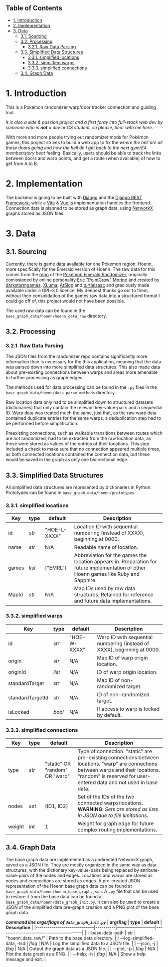 ## Table of Contents <!-- omit in toc -->
- [1. Introduction](#1-introduction)
- [2. Implementation](#2-implementation)
- [3. Data](#3-data)
  - [3.1. Sourcing](#31-sourcing)
  - [3.2. Processing](#32-processing)
    - [3.2.1. Raw Data Parsing](#321-raw-data-parsing)
  - [3.3. Simplified Data Structures](#33-simplified-data-structures)
    - [3.3.1. simplified locations](#331-simplified-locations)
    - [3.3.2. simplified warps](#332-simplified-warps)
    - [3.3.3. simplified connections](#333-simplified-connections)
  - [3.4. Graph Data](#34-graph-data)

# 1. Introduction
This is a Pokémon randomizer warp/door tracker connection and guiding tool.

*It is also a side & passion project and a first foray into full-stack web dev by someone who is **not** a dev or CS student, so please, bear with me here.*

With more and more people trying out randomizer mods for Pokémon games, this project strives to build a web app to fix the *where the hell are all these doors going* and *how the hell do I get back to the next gym/E4 member/story beat* feeling. Basically, users should be able to track the links between doors and warp points, and get a route (when available) of how to get from A to B.

# 2. Implementation
The backend is going to be built with [Django](https://www.djangoproject.com/) and the [Django REST Framework](https://www.django-rest-framework.org/), while a [Vite](https://vitejs.dev/) & [Vue.js](https://vuejs.org/) implementation handles the frontend. Connection data is planned to be stored as graph data, using [NetworkX](https://networkx.org/) graphs stored as JSON files.

# 3. Data
## 3.1. Sourcing
Currently, there is game data available for one Pokémon region: Hoenn, more specifically for the Emerald version of Hoenn. The raw data for this comes from the [repo](https://github.com/darkstormgames/pokeemerald_warpRandomizer/) of the [Pokémon Emerald Randomizer](https://warprandomizer.com/), originally comissioned by online personality [Eric "PointCrow" Morino](https://www.youtube.com/c/pointcrow) and created by [darkstormgames](https://github.com/darkstormgames), [XLuma](https://x.com/TheFanatiker), [AtSign](https://x.com/atsign8877) and [turtleisaac](https://x.com/Turtleisaac) and graciously made available under a GPL-3.0 licence. My deepest thanks go out to them, without their consolidation of the games raw data into a structured format I could go off of, this project would not have been possible.

The used raw data can be found in the `base_graph_data/hoenn/hoenn_data_raw` directory.

## 3.2. Processing
### 3.2.1. Raw Data Parsing
The JSON files from the randomizer repo contains significantly more information than is necessary for the this application, meaning that the data was parsed down into more simplified data structures. This also made data about pre-existing connections between warps and areas more amenable to further processing as graph edges.

The methods used for data processing can be found in the `.py` files in the `base_graph_data/hoenn/data_parse_methods` directory.

Raw location data only had to be simplified down to structured datasets (dictionaries) that only contain the relevant key-value-pairs and a sequential ID. Warp data was treated much the same, just that, as the raw warp data contained duplicate entries for the same warps, a deduplication step had to be performed before simplification.

Preexisting connections, such as walkable transitions between routes which are not randomized, had to be extracted from the raw location data, as these were stored as values of the entries of their locations. This step included a check to make sure that no connection appeared multiple times, as both connected locations contained the connection data, but these would be saved in the graph as only one bidirectional edge.

## 3.3. Simplified Data Structures
All simplified data structures are represented by dictionaries in Python. Prototypes can be found in `base_graph_data/hoenn/prototypes`.

### 3.3.1. simplified locations
| **Key** | **type** | **default**  | **Description**                                                                                                                        |
|---------|----------|--------------|----------------------------------------------------------------------------------------------------------------------------------------|
| id      |   _str_  | "HOE-L-XXXX" | Location ID with sequential numbering (instead of XXXX), beginning at 0000.                                                            |
| name    |   _str_  |      N/A     | Readable name of location.                                                                                                             |
| games   |  _list_  |   ["EMRL"]   | Abbreviation for the games the location appears in. Preparation for future implementation of other Hoenn games like Ruby and Sapphire. |
| MapId   |   _str_  |      N/A     | Map IDs used by raw data structures. Retained for reference and future data implementations.                                           |

### 3.3.2. simplified warps
| **Key**          | **type** | **default**  | **Description**                                                              |
|------------------|----------|--------------|------------------------------------------------------------------------------|
| id               |   _str_  | "HOE-W-XXXX" | Warp ID with sequential numbering (instead of XXXX), beginning at 0000.  |
| origin           |   _str_  |      N/A     | Map ID of warp origin location.                                              |
| originId         |  _list_  |      N/A     | ID of warp origin location.                                                  |
| standardTarget   |   _str_  |      N/A     | Map ID of non-randomized target.                                             |
| standardTargetId |   _str_  |      N/A     | ID of non-randomized target.                                                 |
| isLocked         |  _bool_  |      N/A     | If access to warp is locked by default.                                      |

### 3.3.3. simplified connections
| **Key** | **type** | **default**                    | **Description**                                                                                                                                                                                              |
|---------|----------|--------------------------------|--------------------------------------------------------------------------------------------------------------------------------------------------------------------------------------------------------------|
| type    |   _str_  | "static" OR "random" OR "warp" | Type of connection. "static" are pre-existing connections between locations. "warp" are connections between warps and their locations. "random" is reserved for user-entered data and not used in base data. |
| nodes   |   _set_  |           {ID1, ID2}           | Set of the IDs of the two connected warps/locations. **WARNING:** _Sets are stored as lists in JSON due to file limitations._                                                                                |
| weight  |   _int_  |                1               | Weight for graph edge for future complex routing implementations.                                                                                                                                            |
## 3.4. Graph Data

The base graph data are implemented as a undirected NetworkX graph, saved as a JSON file. They are mostly organized in the same way as data structures, with the dictionary key-value-pairs being replaced by attribute-value-pairs of the nodes and edges. Locations and warps are stored as nodes and connections are stored as edges. A pre-created JSON representation of the Hoenn base graph data can be found at `base_graph_data/hoenn/hoenn_base_graph.json`. A `.py` file that can be used to restore it from the base data can be found at `base_graph_data/hoenn/data_graph_init.py`. It can also be used to create a JSON of the simplified data pre-graph creation and a PNG plot of the base graph data.

**_command line args/flags of `data_graph_init.py`_**
| **arg/flag**                | **type** | **default**       | **Description**                         |
|-----------------------------|----------|-------------------|-----------------------------------------|
| --base-data-path            |   _str_  | "hoenn_data_raw/" | Path to the base data directory.        |
| --log-simplified-data, -lsd |  _flag_  |        N/A        | Log the simplified data to a JSON file. |
| --json, -j                  |  _flag_  |        N/A        | Output the graph data as a JSON file.   |
| --plot, -p                  |  _flag_  |        N/A        | Plot the data graph as a PNG.           |
| --help, -h                  |  _flag_  |        N/A        | Show a help message and exit.           |
